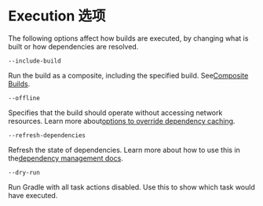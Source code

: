 # Execution 选项

The following options affect how builds are executed, by changing what is built or how dependencies are resolved.

`--include-build`

Run the build as a composite, including the specified build. See[Composite Builds](https://docs.gradle.org/current/userguide/composite_builds.html).

`--offline`

Specifies that the build should operate without accessing network resources. Learn more about[options to override dependency caching](https://docs.gradle.org/current/userguide/troubleshooting_dependency_resolution.html#sec:controlling_dependency_caching_command_line).

`--refresh-dependencies`

Refresh the state of dependencies. Learn more about how to use this in the[dependency management docs](https://docs.gradle.org/current/userguide/troubleshooting_dependency_resolution.html#sec:controlling_dependency_caching_command_line).

`--dry-run`

Run Gradle with all task actions disabled. Use this to show which task would have executed.



